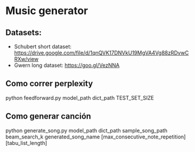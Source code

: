 # Music generator

## Datasets:
- Schubert short dataset: https://drive.google.com/file/d/1qnQVK17DNVkU19MgVA4Vg88zRDvwCRXw/view
- Gwern long dataset: https://goo.gl/VezNNA

## Como correr perplexity
python feedforward.py model\_path dict\_path TEST\_SET\_SIZE

## Como generar canción
python generate_song.py model\_path dict\_path sample\_song\_path beam\_search\_k generated\_song\_name \[max\_consecutive\_note\_repetition\] \[tabu\_list\_length\]
